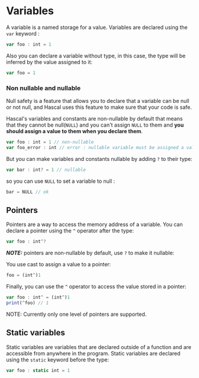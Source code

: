 # Variables
A variable is a named storage for a value. Variables are declared using the `var` keyword :
```typescript
var foo : int = 1
```

Also you can declare a variable without type, in this case, the type will be inferred by the value assigned to it:
```typescript
var foo = 1
```

### Non nullable and nullable
Null safety is a feature that allows you to declare that a variable can be null or not null, and Hascal uses this feature to make sure that your code is safe.

Hascal's variables and constants are non-nullable by default that means that they cannot be null(`NULL`) and you can't assign `NULL` to them and **you should assign a value to them when you declare them**.

```typescript
var foo : int = 1 // non-nullable
var foo_error : int // error : nullable variable must be assigned a value
```

But you can make variables and constants nullable by adding `?` to their type:

```typescript
var bar : int? = 1 // nullable
```

so you can use `NULL` to set a variable to null :

```typescript
bar = NULL // ok
```


## Pointers
Pointers are a way to access the memory address of a variable. You can declare a pointer using the `^` operator after the type:

```typescript
var foo : int^?
```
***NOTE:*** pointers are non-nullable by default, use `?` to make it nullable:

You use cast to assign a value to a pointer:
```typescript
foo = (int^)1
```

Finally, you can use the `^` operator to access the value stored in a pointer:
```typescript
var foo : int^ = (int^)1
print(^foo) // 1
```

NOTE: Currently only one level of pointers are supported.

## Static variables
Static variables are variables that are declared outside of a function and are accessible from anywhere in the program.
Static variables are declared using the `static` keyword before the type:
```typescript
var foo : static int = 1
```